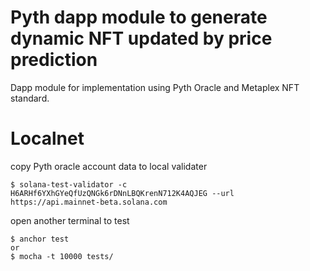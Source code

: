 # Pyth dapp module to generate dynamic NFT updated by price prediction

Dapp module for implementation using Pyth Oracle and Metaplex NFT standard.

# Localnet
copy Pyth oracle account data to local validater
```
$ solana-test-validator -c H6ARHf6YXhGYeQfUzQNGk6rDNnLBQKrenN712K4AQJEG --url https://api.mainnet-beta.solana.com
```
open another terminal to test
```
$ anchor test
or
$ mocha -t 10000 tests/
```
